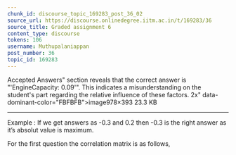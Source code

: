 ```yaml
---
chunk_id: discourse_topic_169283_post_36_02
source_url: https://discourse.onlinedegree.iitm.ac.in/t/169283/36
source_title: Graded assignment 6
content_type: discourse
tokens: 106
username: Muthupalaniappan
post_number: 36
topic_id: 169283
---
```


Accepted Answers" section reveals that the correct answer is "'EngineCapacity: 0.09'". This indicates a misunderstanding on the student's part regarding the relative influence of these factors. 2x" data-dominant-color="FBFBFB">image978×393 23.3 KB

---

Example : If we get answers as -0.3 and 0.2 then -0.3 is the right answer as it’s absolut value is maximum.

For the first question the correlation matrix is as follows,
